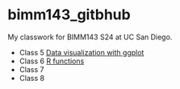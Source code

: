 # bimm143_gitbhub
My classwork for BIMM143 S24 at UC San Diego. 

- Class 5 [Data visualization with ggplot]()
- Class 6 [R functions]()
- Class 7 []()
- Class 8 []()
